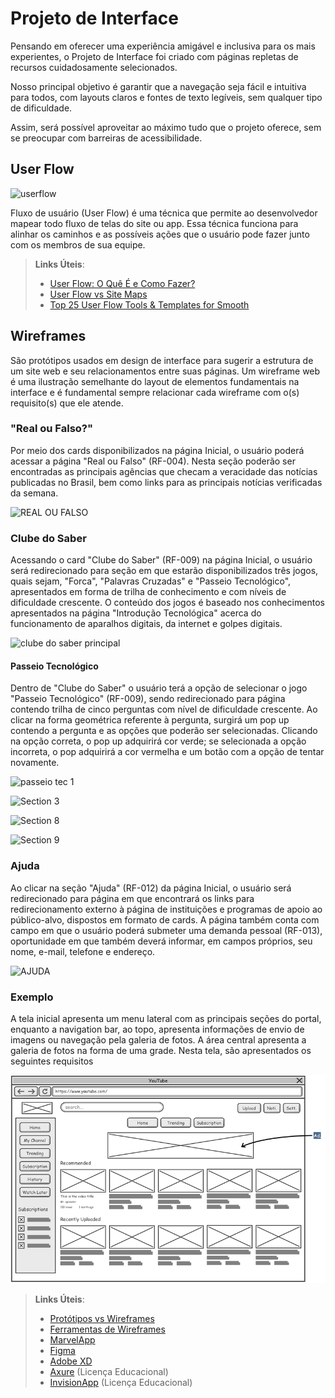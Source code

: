 
# Projeto de Interface

Pensando em oferecer uma experiência amigável e inclusiva para os mais experientes, o Projeto de Interface foi criado com páginas repletas de recursos cuidadosamente selecionados.

Nosso principal objetivo é garantir que a navegação seja fácil e intuitiva para todos, com layouts claros e fontes de texto legíveis, sem qualquer tipo de dificuldade.

Assim, será possível aproveitar ao máximo tudo que o projeto oferece, sem se preocupar com barreiras de acessibilidade.
## User Flow

![userflow](https://github.com/ICEI-PUC-Minas-PMV-SI/pmv-si-2024-1-pe1-t2-desinformacaodigital/assets/160979479/f0570785-c026-428f-b4f6-d7902b9e4298)





Fluxo de usuário (User Flow) é uma técnica que permite ao desenvolvedor mapear todo fluxo de telas do site ou app. Essa técnica funciona para alinhar os caminhos e as possíveis ações que o usuário pode fazer junto com os membros de sua equipe.


> **Links Úteis**:
> - [User Flow: O Quê É e Como Fazer?](https://medium.com/7bits/fluxo-de-usu%C3%A1rio-user-flow-o-que-%C3%A9-como-fazer-79d965872534)
> - [User Flow vs Site Maps](http://designr.com.br/sitemap-e-user-flow-quais-as-diferencas-e-quando-usar-cada-um/)
> - [Top 25 User Flow Tools & Templates for Smooth](https://www.mockplus.com/blog/post/user-flow-tools)


## Wireframes

São protótipos usados em design de interface para sugerir a estrutura de um site web e seu relacionamentos entre suas páginas. Um wireframe web é uma ilustração semelhante do layout de elementos fundamentais na interface e é fundamental sempre relacionar cada wireframe com o(s) requisito(s) que ele atende.

### "Real ou Falso?" 

Por meio dos cards disponibilizados na página Inicial, o usuário poderá acessar a página "Real ou Falso" (RF-004). Nesta seção poderão ser encontradas as principais agências que checam a veracidade das notícias publicadas no Brasil, bem como links para as principais notícias verificadas da semana. 

![REAL OU FALSO](https://github.com/ICEI-PUC-Minas-PMV-SI/pmv-si-2024-1-pe1-t2-desinformacaodigital/assets/160977969/1220cb57-4c9f-4201-b28d-15859dda19a1)

### Clube do Saber 

Acessando o card "Clube do Saber" (RF-009) na página Inicial, o usuário será redirecionado para seção em que estarão disponibilizados três jogos, quais sejam, "Forca", "Palavras Cruzadas" e "Passeio Tecnológico", apresentados em forma de trilha de conhecimento e com níveis de dificuldade crescente. O conteúdo dos jogos é baseado nos conhecimentos apresentados na página "Introdução Tecnológica" acerca do funcionamento de aparalhos digitais, da internet e golpes digitais. 

![clube do saber principal](https://github.com/ICEI-PUC-Minas-PMV-SI/pmv-si-2024-1-pe1-t2-desinformacaodigital/assets/160977969/66364e65-7bd7-41e9-b477-7289aef32df3)

#### Passeio Tecnológico

Dentro de "Clube do Saber" o usuário terá a opção de selecionar o jogo "Passeio Tecnológico" (RF-009), sendo redirecionado para página contendo trilha de cinco perguntas com nível de dificuldade crescente. Ao clicar na forma geométrica referente à pergunta, surgirá um pop up contendo a pergunta e as opções que poderão ser selecionadas. Clicando na opção correta, o pop up adquirirá cor verde; se selecionada a opção incorreta, o pop adquirirá a cor vermelha e um botão com a opção de tentar novamente. 

![passeio tec 1](https://github.com/ICEI-PUC-Minas-PMV-SI/pmv-si-2024-1-pe1-t2-desinformacaodigital/assets/160977969/9fc31cef-912e-4e08-8057-cac7b3272fe9)

![Section 3](https://github.com/ICEI-PUC-Minas-PMV-SI/pmv-si-2024-1-pe1-t2-desinformacaodigital/assets/160977969/9be58a6d-6122-43a2-bdda-166a02ccbf73)

![Section 8](https://github.com/ICEI-PUC-Minas-PMV-SI/pmv-si-2024-1-pe1-t2-desinformacaodigital/assets/160977969/60a6444e-4080-40e4-ac7b-68c89012aebb)

![Section 9](https://github.com/ICEI-PUC-Minas-PMV-SI/pmv-si-2024-1-pe1-t2-desinformacaodigital/assets/160977969/bce97f78-39c7-402b-8b89-dee33aff736b)

### Ajuda

Ao clicar na seção "Ajuda" (RF-012) da página Inicial, o usuário será redirecionado para página em que encontrará os links para redirecionamento externo à página de instituições e programas de apoio ao público-alvo, dispostos em formato de cards. A página também conta com campo em que o usuário poderá submeter uma demanda pessoal (RF-013), oportunidade em que também deverá informar, em campos próprios, seu nome, e-mail, telefone e endereço.

![AJUDA](https://github.com/ICEI-PUC-Minas-PMV-SI/pmv-si-2024-1-pe1-t2-desinformacaodigital/assets/160977969/207be1ea-cf9b-443e-9ec9-9993a6045ccd)


### Exemplo

A tela inicial apresenta um menu lateral com as principais seções do portal, enquanto a navigation bar, ao topo, apresenta informações de envio de imagens ou navegação pela galeria de fotos. A área central apresenta a galeria de fotos na forma de uma grade. Nesta tela, são apresentados os seguintes requisitos

![Exemplo de Wireframe](img/wireframe-example.png)

 
> **Links Úteis**:
> - [Protótipos vs Wireframes](https://www.nngroup.com/videos/prototypes-vs-wireframes-ux-projects/)
> - [Ferramentas de Wireframes](https://rockcontent.com/blog/wireframes/)
> - [MarvelApp](https://marvelapp.com/developers/documentation/tutorials/)
> - [Figma](https://www.figma.com/)
> - [Adobe XD](https://www.adobe.com/br/products/xd.html#scroll)
> - [Axure](https://www.axure.com/edu) (Licença Educacional)
> - [InvisionApp](https://www.invisionapp.com/) (Licença Educacional)
